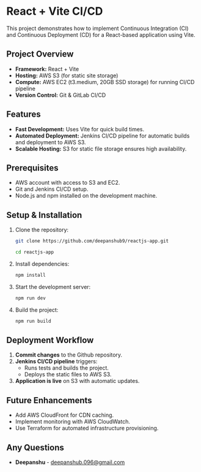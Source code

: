 # React + Vite CI/CD

This project demonstrates how to implement Continuous Integration (CI) and Continuous Deployment (CD) for a React-based application using Vite.

## Project Overview

- **Framework:** React + Vite
- **Hosting:** AWS S3 (for static site storage)
- **Compute:** AWS EC2 (t3.medium, 20GB SSD storage) for running CI/CD pipeline
- **Version Control:** Git & GitLab CI/CD

## Features

- **Fast Development:** Uses Vite for quick build times.
- **Automated Deployment:** Jenkins CI/CD pipeline for automatic builds and deployment to AWS S3.
- **Scalable Hosting:** S3 for static file storage ensures high availability.

## Prerequisites

- AWS account with access to S3 and EC2.
- Git and Jenkins CI/CD setup.
- Node.js and npm installed on the development machine.

## Setup & Installation

1. Clone the repository:
   ```sh
   git clone https://github.com/deepanshub9/reactjs-app.git

   cd reactjs-app
   ```
2. Install dependencies:
   ```sh
   npm install
   ```
3. Start the development server:
   ```sh
   npm run dev
   ```
4. Build the project:
   ```sh
   npm run build
   ```

## Deployment Workflow

1. **Commit changes** to the Github repository.
2. **Jenkins CI/CD pipeline** triggers:
   - Runs tests and builds the project.
   - Deploys the static files to AWS S3.
3. **Application is live** on S3 with automatic updates.

## Future Enhancements

- Add AWS CloudFront for CDN caching.
- Implement monitoring with AWS CloudWatch.
- Use Terraform for automated infrastructure provisioning.

## Any Questions

- **Deepanshu** - deepanshub.096@gmail.com
